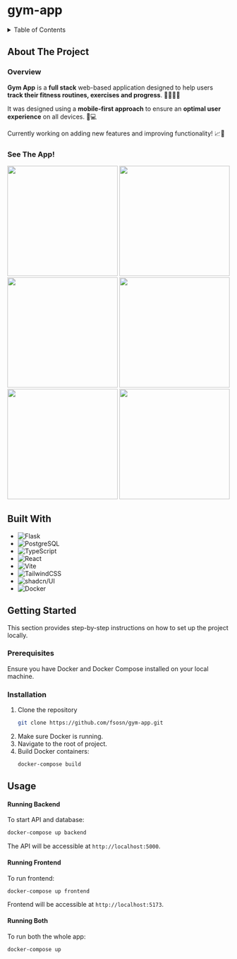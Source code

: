 # gym-app

<details>
  <summary>Table of Contents</summary>
  <ol>
    <li>
        <a href="#about-the-project">About The Project</a>
        <ul>
            <li><a href="#overview">Overview</a></li>
            <li><a href="#see-the-app">See The App!</a></li>
        </ul>
    </li>
    <li>
        <a href="#built-with">Built With</a></li>
    </li>
    <li>
      <a href="#getting-started">Getting Started</a>
        <ul>
            <li><a href="#prerequisites">Prerequisites</a></li>
            <li><a href="#installation">Installation</a></li>
        </ul>
    </li>
    <li>
        <a href="#usage">Usage</a>
        <ul>
            <li><a href="#running-api">Running Backend</a></li>
            <li><a href="#running-frontend">Running Frontend</a></li>
            <li><a href="#running-both">Running Both</a></li>
        </ul>
    </li>
  </ol>
</details>

## About The Project

### Overview

**Gym App** is a **full stack** web-based application designed to help users **track their fitness routines, exercises and progress**. 🏋🏽💪🏼

It was designed using a **mobile-first approach** to ensure an **optimal user experience** on all devices. 📱💻

Currently working on adding new features and improving functionality! 📈🚀

### See The App!

<img src="https://i.imgur.com/4WbxAfT.png" width=250>
<img src="https://i.imgur.com/IRHRX5T.png" width=250>
<img src="https://i.imgur.com/8jJwGrx.png" width=250>
<img src="https://i.imgur.com/VTxVmGZ.png" width=250>
<img src="https://i.imgur.com/iy8U42T.png" width=250>
<img src="https://i.imgur.com/N1cIe9d.png" width=250>

## Built With

-   ![Flask](https://img.shields.io/badge/Flask-000000?style=for-the-badge&logo=flask&logoColor=white)
-   ![PostgreSQL](https://img.shields.io/badge/PostgreSQL-316192?style=for-the-badge&logo=postgresql&logoColor=white)
-   ![TypeScript](https://img.shields.io/badge/typescript-%23007ACC.svg?style=for-the-badge&logo=typescript&logoColor=white)
-   ![React](https://img.shields.io/badge/react-%2320232a.svg?style=for-the-badge&logo=react&logoColor=%2361DAFB)
-   ![Vite](https://img.shields.io/badge/vite-%23646CFF.svg?style=for-the-badge&logo=vite&logoColor=white)
-   ![TailwindCSS](https://img.shields.io/badge/tailwindcss-%2338B2AC.svg?style=for-the-badge&logo=tailwind-css&logoColor=white)
-   ![shadcn/UI](https://img.shields.io/badge/shadcn/UI-000000?style=for-the-badge)
-   ![Docker](https://img.shields.io/badge/docker-%230db7ed.svg?style=for-the-badge&logo=docker&logoColor=white)

## Getting Started

This section provides step-by-step instructions on how to set up the project locally.

### Prerequisites

Ensure you have Docker and Docker Compose installed on your local machine.

### Installation

1. Clone the repository
    ```sh
    git clone https://github.com/fsosn/gym-app.git
    ```
2. Make sure Docker is running.
3. Navigate to the root of project.
4. Build Docker containers:
    ```sh
    docker-compose build
    ```

## Usage

#### Running Backend

To start API and database:

```sh
docker-compose up backend
```

The API will be accessible at `http://localhost:5000`.

#### Running Frontend

To run frontend:

```sh
docker-compose up frontend
```

Frontend will be accessible at `http://localhost:5173`.

#### Running Both

To run both the whole app:

```sh
docker-compose up
```
